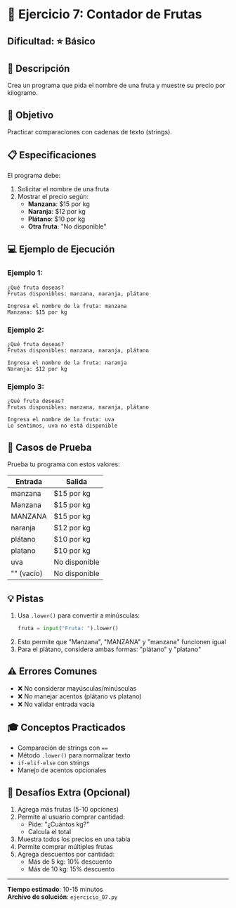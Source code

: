 # 🍎 Ejercicio 7: Contador de Frutas

## Dificultad: ⭐ Básico

## 📝 Descripción

Crea un programa que pida el nombre de una fruta y muestre su precio por kilogramo.

## 🎯 Objetivo

Practicar comparaciones con cadenas de texto (strings).

## 📋 Especificaciones

El programa debe:

1. Solicitar el nombre de una fruta
2. Mostrar el precio según:
   - **Manzana**: $15 por kg
   - **Naranja**: $12 por kg
   - **Plátano**: $10 por kg
   - **Otra fruta**: "No disponible"

## 💻 Ejemplo de Ejecución

### Ejemplo 1:
```
¿Qué fruta deseas?
Frutas disponibles: manzana, naranja, plátano

Ingresa el nombre de la fruta: manzana
Manzana: $15 por kg
```

### Ejemplo 2:
```
¿Qué fruta deseas?
Frutas disponibles: manzana, naranja, plátano

Ingresa el nombre de la fruta: naranja
Naranja: $12 por kg
```

### Ejemplo 3:
```
¿Qué fruta deseas?
Frutas disponibles: manzana, naranja, plátano

Ingresa el nombre de la fruta: uva
Lo sentimos, uva no está disponible
```

## 🧪 Casos de Prueba

Prueba tu programa con estos valores:

| Entrada | Salida |
|---------|--------|
| manzana | $15 por kg |
| Manzana | $15 por kg |
| MANZANA | $15 por kg |
| naranja | $12 por kg |
| plátano | $10 por kg |
| platano | $10 por kg |
| uva | No disponible |
| "" (vacío) | No disponible |

## 💡 Pistas

1. Usa `.lower()` para convertir a minúsculas:
   ```python
   fruta = input("Fruta: ").lower()
   ```
2. Esto permite que "Manzana", "MANZANA" y "manzana" funcionen igual
3. Para el plátano, considera ambas formas: "plátano" y "platano"

## ⚠️ Errores Comunes

- ❌ No considerar mayúsculas/minúsculas
- ❌ No manejar acentos (plátano vs platano)
- ❌ No validar entrada vacía

## 🎓 Conceptos Practicados

- Comparación de strings con `==`
- Método `.lower()` para normalizar texto
- `if-elif-else` con strings
- Manejo de acentos opcionales

## 🚀 Desafíos Extra (Opcional)

1. Agrega más frutas (5-10 opciones)
2. Permite al usuario comprar cantidad:
   - Pide: "¿Cuántos kg?"
   - Calcula el total
3. Muestra todos los precios en una tabla
4. Permite comprar múltiples frutas
5. Agrega descuentos por cantidad:
   - Más de 5 kg: 10% descuento
   - Más de 10 kg: 15% descuento

---

**Tiempo estimado**: 10-15 minutos  
**Archivo de solución**: `ejercicio_07.py`

